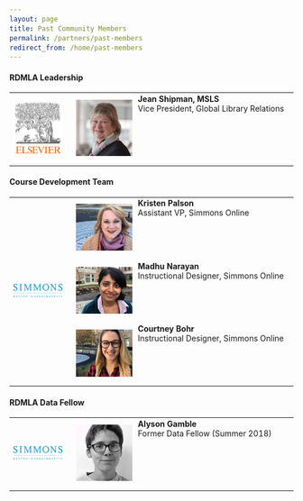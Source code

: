 ```yaml
---
layout: page
title: Past Community Members
permalink: /partners/past-members
redirect_from: /home/past-members
---
```


#### RDMLA Leadership
<table>
<tr><td rowspan="1" width="20%"><img src="/images/icons_logos/partner_institutions_logos/Elsevier.png" alt="Elsevier Logo"></td>
    <td><div style="width:100px;float:left;margin:10px"><img src="/images/team-photos/Jean-Shipman.jpg" alt="Jean Shipman Photo"></div><div>       <b>Jean Shipman, MSLS</b><br> Vice President, Global Library Relations</div></td></tr>
</table>

#### Course Development Team
<table>
<tr><td rowspan="4" width="20%"><img src="/images/icons_logos/partner_institutions_logos/simmons-college.png" alt="Simmons University Logo"></td>
   <tr><td><div style="width:100px;float:left;margin:10px"><img src="/images/team-photos/Kristen Palson.jpg" alt="Kristen Palson Photo"></div><div><b>Kristen Palson</b><br> Assistant VP, Simmons Online</div></td></tr>
   <tr><td><div style="width:100px;float:left;margin:10px"><img src="/images/team-photos/madhu narayan.jpg" alt="Madhu Narayan Photo"></div><div><b>Madhu Narayan</b><br> Instructional Designer, Simmons Online</div></td></tr>
   <tr><td><div style="width:100px;float:left;margin:10px"><img src="/images/team-photos/Courtney Bohr.jpg" alt="Courtney Bohr Photo"></div><div><b>Courtney Bohr</b><br> Instructional Designer, Simmons Online</div></td></tr>
</table>

#### RDMLA Data Fellow
<table>
 <tr><td rowspan="1" width="20%"><img src="/images/icons_logos/partner_institutions_logos/simmons-college.png" alt="Simmons University Logo"></td>
    <td><div style="width:100px;float:left;margin:10px"><img src="/images/team-photos/Alyson-Gamble.png" alt="Alyson Gamble Photo"></div> <div><b>Alyson Gamble</b><br> Former Data Fellow (Summer 2018)</div></td></tr>
</table>
